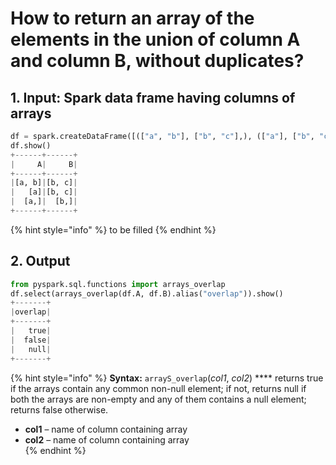 # How to return an array of the elements in the union of column A and column B, without duplicates?



## 1.  Input:  Spark data frame having columns of arrays

```python
df = spark.createDataFrame([(["a", "b"], ["b", "c"],), (["a"], ["b", "c"],),(["a", None], ["b", None],) ], ['A', 'B'])
df.show()
+------+------+
|     A|     B|
+------+------+
|[a, b]|[b, c]|
|   [a]|[b, c]|
|  [a,]|  [b,]|
+------+------+
```

{% hint style="info" %}
to be filled
{% endhint %}

## 2. Output

```python
from pyspark.sql.functions import arrays_overlap
df.select(arrays_overlap(df.A, df.B).alias("overlap")).show()
+-------+
|overlap|
+-------+
|   true|
|  false|
|   null|
+-------+
```

{% hint style="info" %}
**Syntax:**   `arrayS_overlap`\(_col1_, _col2_\)                ****                                                                                                      returns true if the arrays contain any common non-null element; if not, returns null if both the arrays are non-empty and any of them contains a null element; returns false otherwise.

* **col1** – name of column containing array
* **col2** – name of column containing array                  
{% endhint %}

